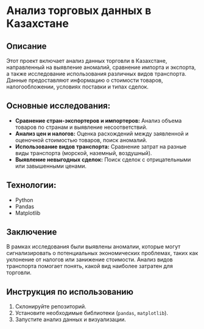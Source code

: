 # Анализ торговых данных в Казахстане

## Описание
Этот проект включает анализ данных торговли в Казахстане, направленный на выявление аномалий, сравнение импорта и экспорта, а также исследование использования различных видов транспорта. Данные предоставляют информацию о стоимости товаров, налогообложении, условиях поставки и типах сделок.

## Основные исследования:
- **Сравнение стран-экспортеров и импортеров:** Анализ объема товаров по странам и выявление несоответствий.
- **Анализ цен и налогов:** Оценка расхождений между заявленной и оценочной стоимостью товаров, поиск аномалий.
- **Использование видов транспорта:** Сравнение затрат на разные виды транспорта (морской, наземный, воздушный).
- **Выявление невыгодных сделок:** Поиск сделок с отрицательными или завышенными ценами.

## Технологии:
- Python
- Pandas
- Matplotlib

## Заключение
В рамках исследования были выявлены аномалии, которые могут сигнализировать о потенциальных экономических проблемах, таких как уклонение от налогов или занижение стоимости. Анализ видов транспорта помогает понять, какой вид наиболее затратен для торговли.

## Инструкция по использованию
1. Склонируйте репозиторий.
2. Установите необходимые библиотеки (`pandas`, `matplotlib`).
3. Запустите анализ данных и визуализации.

